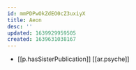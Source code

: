 ```yaml
---
id: mmPDPwOkZdEO0cZ3uxiyX
title: Aeon
desc: ''
updated: 1639929959505
created: 1639631038167
---
```




- [[p.hasSisterPublication]] [[ar.psyche]]
